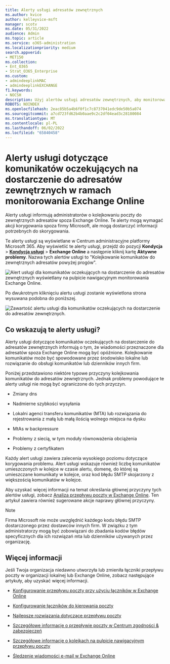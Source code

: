 ```yaml
---
title: Alerty usługi adresatów zewnętrznych
ms.author: kvice
author: kelleyvice-msft
manager: scotv
ms.date: 05/31/2022
audience: Admin
ms.topic: article
ms.service: o365-administration
ms.localizationpriority: medium
search.appverid:
- MET150
ms.collection:
- Ent_O365
- Strat_O365_Enterprise
ms.custom:
- admindeeplinkMAC
- admindeeplinkEXCHANGE
f1.keywords:
- NOCSH
description: Użyj alertów usługi adresatów zewnętrznych, aby monitorować skrzynki pocztowe w stanie wstrzymania, które osiągają limit przydziału skrzynki pocztowej.
ROBOTS: NOINDEX
ms.openlocfilehash: 2eac85b5a4b6f0f1c7c8737041edc9de50b5a074
ms.sourcegitcommit: a7cd723fd62b4b0aae9c2c2df04ead3c28180084
ms.translationtype: MT
ms.contentlocale: pl-PL
ms.lasthandoff: 06/02/2022
ms.locfileid: "65840458"
---
```

# <a name="service-alerts-for-messages-pending-delivery-to-external-recipients-in-exchange-online-monitoring"></a>Alerty usługi dotyczące komunikatów oczekujących na dostarczenie do adresatów zewnętrznych w ramach monitorowania Exchange Online

Alerty usługi informują administratorów o kolejkowaniu poczty do zewnętrznych adresatów spoza Exchange Online. Te alerty mogą wymagać akcji korygowania spoza firmy Microsoft, ale mogą dostarczyć informacji potrzebnych do skorygowania.

Te alerty usługi są wyświetlane w Centrum administracyjne platformy Microsoft 365. Aby wyświetlić te alerty usługi, przejdź do pozycji **Kondycja** >  <a href="https://go.microsoft.com/fwlink/p/?linkid=842900" target="_blank">**Kondycja usługi**</a> >  **Exchange Online** a następnie kliknij kartę **Aktywne problemy**. Nazwa tych alertów usługi to "Kolejkowanie komunikatów do zewnętrznych adresatów powyżej progów".

![Alert usługi dla komunikatów oczekujących na dostarczenie do adresatów zewnętrznych wyświetlany na pulpicie nawigacyjnym monitorowania Exchange Online.](../media/microsoft-365-exchange-monitoring/ExternalRecipientsServiceAlerts1.png)

Po dwukrotnym kliknięciu alertu usługi zostanie wyświetlona strona wysuwana podobna do poniższej.

![Zawartość alertu usługi dla komunikatów oczekujących na dostarczenie do adresatów zewnętrznych.](../media/microsoft-365-exchange-monitoring/ExternalRecipientsServiceAlerts2.png)

## <a name="what-do-these-service-alerts-indicate"></a>Co wskazują te alerty usługi?

Alerty usługi dotyczące komunikatów oczekujących na dostarczenie do adresatów zewnętrznych informują o tym, że wiadomości przeznaczone dla adresatów spoza Exchange Online mogą być opóźnione. Kolejkowanie komunikatów może być spowodowane przez środowisko lokalne lub rozwiązanie do obsługi komunikatów lub dzienników innych firm.

Poniżej przedstawiono niektóre typowe przyczyny kolejkowania komunikatów do adresatów zewnętrznych. Jednak problemy powodujące te alerty usługi nie mogą być ograniczone do tych przyczyn.

- Zmiany dns

- Nadmierne szybkości wysyłania

- Lokalni agenci transferu komunikatów (MTA) lub rozwiązania do rejestrowania z małą lub małą ilością wolnego miejsca na dysku

- MtAs w backpressure

- Problemy z siecią, w tym moduły równoważenia obciążenia

- Problemy z certyfikatem

Każdy alert usługi zawiera zalecenia wysokiego poziomu dotyczące korygowania problemu. Alert usługi wskazuje również liczbę komunikatów umieszczonych w kolejce w czasie alertu, domenę, do której są umieszczane komunikaty w kolejce, oraz kod błędu SMTP skojarzony z większością komunikatów w kolejce.

Aby uzyskać więcej informacji na temat określania głównej przyczyny tych alertów usługi, zobacz [Analiza przepływu poczty w Exchange Online](../security/office-365-security/mail-flow-intelligence-in-office-365.md). Ten artykuł zawiera również sugerowane akcje naprawy głównej przyczyny.

> [!NOTE]
> Firma Microsoft nie może uwzględnić każdego kodu błędu SMTP dostarczonego przez dostawców innych firm. W związku z tym administratorzy mogą być zobowiązani do zbadania kodów błędów specyficznych dla ich rozwiązań mta lub dzienników używanych przez organizację.

## <a name="more-information"></a>Więcej informacji

Jeśli Twoja organizacja niedawno utworzyła lub zmieniła łączniki przepływu poczty w organizacji lokalnej lub Exchange Online, zobacz następujące artykuły, aby uzyskać więcej informacji.

- [Konfigurowanie przepływu poczty przy użyciu łączników w Exchange Online](/exchange/mail-flow-best-practices/use-connectors-to-configure-mail-flow/use-connectors-to-configure-mail-flow)

- [Konfigurowanie łączników do kierowania poczty](/exchange/mail-flow-best-practices/use-connectors-to-configure-mail-flow/set-up-connectors-to-route-mail)

- [Najlepsze rozwiązania dotyczące przepływu poczty](/exchange/mail-flow-best-practices/mail-flow-best-practices)

- [Szczegółowe informacje o przepływie poczty w Centrum zgodności & zabezpieczeń](/microsoft-365/security/office-365-security/mail-flow-insights-v2)

- [Szczegółowe informacje o kolejkach na pulpicie nawigacyjnym przepływu poczty](/microsoft-365/security/office-365-security/mfi-queue-alerts-and-queues#queues-insight-in-the-mail-flow-dashboard)

- [Śledzenie wiadomości e-mail w Exchange Online](/exchange/monitoring/trace-an-email-message/trace-an-email-message)
